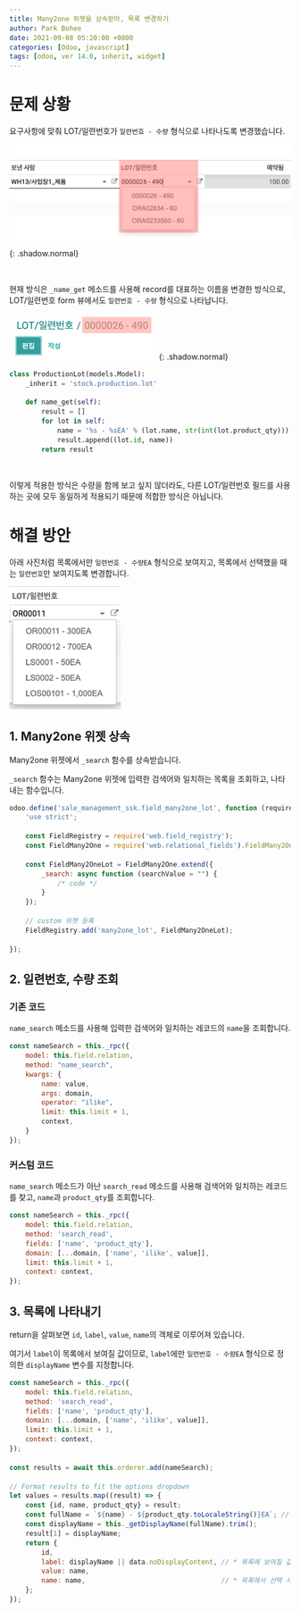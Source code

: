 ```yaml
---
title: Many2one 위젯을 상속받아, 목록 변경하기
author: Park Bohee
date: 2021-09-08 05:20:00 +0800
categories: [Odoo, javascript]
tags: [odoo, ver 14.0, inherit, widget]
---
```


# 문제 상황

요구사항에 맞춰 LOT/일련번호가 `일련번호 - 수량` 형식으로 나타나도록 변경했습니다.

![_rec_name 적용 1](/assets/img/2021-09-08-changing-many2one-widget-list/1.png){: .shadow.normal}

<br>

현재 방식은 `_name_get` 메소드를 사용해 record를 대표하는 이름을 변경한 방식으로, LOT/일련번호 form 뷰에서도 `일련번호 - 수량` 형식으로 나타납니다.

![_rec_name 적용 2](/assets/img/2021-09-08-changing-many2one-widget-list/2.png){: .shadow.normal}

```python
class ProductionLot(models.Model):
    _inherit = 'stock.production.lot'

    def name_get(self):
        result = []
        for lot in self:
            name = '%s - %sEA' % (lot.name, str(int(lot.product_qty)))
            result.append((lot.id, name))
        return result
```

<br>

이렇게 적용한 방식은 수량을 함께 보고 싶지 않더라도, 다른 LOT/일련번호 필드를 사용하는 곳에 모두 동일하게 적용되기 때문에 적합한 방식은 아닙니다.

# 해결 방안

아래 사진처럼 목록에서만 `일련번호 - 수량EA` 형식으로 보여지고, 목록에서 선택했을 때는 `일련번호`만 보여지도록 변경합니다.

<img src="/assets/img/2021-09-08-changing-many2one-widget-list/3.png" alt="최종 결과" class="shadow" width="200"/>

## 1. Many2one 위젯 상속

Many2one 위젯에서 `_search` 함수를 상속받습니다.

`_search` 함수는 Many2one 위젯에 입력한 검색어와 일치하는 목록을 조회하고, 나타내는 함수입니다.

```javascript
odoo.define('sale_management_ssk.field_many2one_lot', function (require) {
    'use strict';

    const FieldRegistry = require('web.field_registry');
    const FieldMany2One = require('web.relational_fields').FieldMany2One;

    const FieldMany2OneLot = FieldMany2One.extend({
        _search: async function (searchValue = "") {
            /* code */
        }
    });

    // custom 위젯 등록
    FieldRegistry.add('many2one_lot', FieldMany2OneLot);

});
```

## 2. 일련번호, 수량 조회

### 기존 코드

`name_search` 메소드를 사용해 입력한 검색어와 일치하는 레코드의 `name`을 조회합니다.

```javascript
const nameSearch = this._rpc({
    model: this.field.relation,
    method: "name_search",
    kwargs: {
        name: value,
        args: domain,
        operator: "ilike",
        limit: this.limit + 1,
        context,
    }
});
```

### 커스텀 코드

`name_search` 메소드가 아난 `search_read` 메소드를 사용해 검색어와 일치하는 레코드를 찾고, `name`과 `product_qty`를 조회합니다.

```javascript
const nameSearch = this._rpc({
    model: this.field.relation,
    method: 'search_read',
    fields: ['name', 'product_qty'],
    domain: [...domain, ['name', 'ilike', value]],
    limit: this.limit + 1,
    context: context,
});
```

## 3. 목록에 나타내기

return을 살펴보면 `id`, `label`, `value`, `name`의 객체로 이루어져 있습니다.

여기서 `label`이 목록에서 보여질 값이므로, `label`에만 `일련번호 - 수량EA` 형식으로 정의한 `displayName` 변수를 지정합니다.

```javascript
const nameSearch = this._rpc({
    model: this.field.relation,
    method: 'search_read',
    fields: ['name', 'product_qty'],
    domain: [...domain, ['name', 'ilike', value]],
    limit: this.limit + 1,
    context: context,
});

const results = await this.orderer.add(nameSearch);

// Format results to fit the options dropdown
let values = results.map((result) => {
    const {id, name, product_qty} = result;
    const fullName = `${name} - ${product_qty.toLocaleString()}EA`; // 일련번호 - 수량EA
    const displayName = this._getDisplayName(fullName).trim();
    result[1] = displayName;
    return {
        id,
        label: displayName || data.noDisplayContent, // * 목록에 보여질 값
        value: name,
        name: name,                                  // * 목록에서 선택 시, 결과로 들어갈 값
    };
});
```
